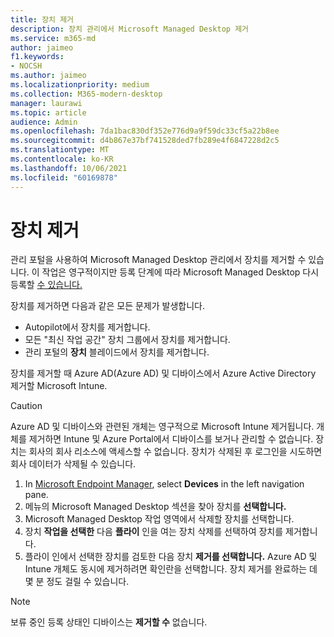 ```yaml
---
title: 장치 제거
description: 장치 관리에서 Microsoft Managed Desktop 제거
ms.service: m365-md
author: jaimeo
f1.keywords:
- NOCSH
ms.author: jaimeo
ms.localizationpriority: medium
ms.collection: M365-modern-desktop
manager: laurawi
ms.topic: article
audience: Admin
ms.openlocfilehash: 7da1bac830df352e776d9a9f59dc33cf5a22b8ee
ms.sourcegitcommit: d4b867e37bf741528ded7fb289e4f6847228d2c5
ms.translationtype: MT
ms.contentlocale: ko-KR
ms.lasthandoff: 10/06/2021
ms.locfileid: "60169878"
---
```

# <a name="remove-devices"></a>장치 제거

관리 포털을 사용하여 Microsoft Managed Desktop 관리에서 장치를 제거할 수 있습니다. 이 작업은 영구적이지만 등록 단계에 따라 Microsoft Managed Desktop 다시 등록할 [수 있습니다.](../get-started/register-devices-self.md)

장치를 제거하면 다음과 같은 모든 문제가 발생합니다.

- Autopilot에서 장치를 제거합니다.
- 모든 "최신 작업 공간" 장치 그룹에서 장치를 제거합니다.
- 관리 포털의 **장치** 블레이드에서 장치를 제거합니다.

장치를 제거할 때 Azure AD(Azure AD) 및 디바이스에서 Azure Active Directory 제거할 Microsoft Intune.
 
> [!CAUTION]
> Azure AD 및 디바이스와 관련된 개체는 영구적으로 Microsoft Intune 제거됩니다. 개체를 제거하면 Intune 및 Azure Portal에서 디바이스를 보거나 관리할 수 없습니다. 장치는 회사의 회사 리소스에 액세스할 수 없습니다. 장치가 삭제된 후 로그인을 시도하면 회사 데이터가 삭제될 수 있습니다.

1. In [Microsoft Endpoint Manager](https://endpoint.microsoft.com/), select **Devices** in the left navigation pane.
2. 메뉴의  Microsoft Managed Desktop 섹션을 찾아 장치를 **선택합니다.**
3. Microsoft Managed Desktop 작업 영역에서 삭제할 장치를 선택합니다.
4. 장치 **작업을 선택한** 다음 **플라이** 인을 여는 장치 삭제를 선택하여 장치를 제거합니다.
5. 플라이 인에서 선택한 장치를 검토한 다음 장치 **제거를 선택합니다.** Azure AD 및 Intune 개체도 동시에 제거하려면 확인란을 선택합니다. 장치 제거를 완료하는 데 몇 분 정도 걸릴 수 있습니다.

> [!NOTE]
> 보류 중인 등록 상태인 디바이스는 **제거할 수** 없습니다.